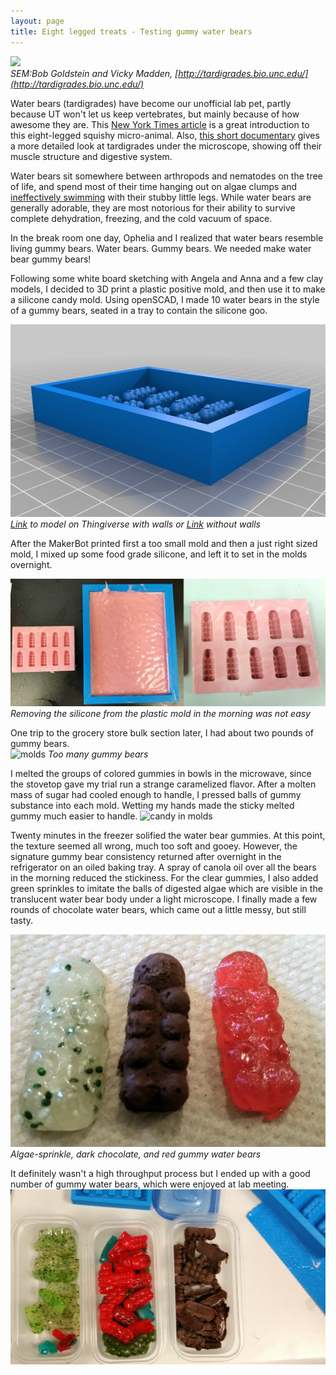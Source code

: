 ```yaml
---
layout: page
title: Eight legged treats - Testing gummy water bears
---
```

<a href="clairemcwhite.github.io/tardigrades"><img src="https://raw.githubusercontent.com/clairemcwhite/clairemcwhite.github.io/master/images/closeup.jpg" width="500"/></a>
<br>*SEM:Bob Goldstein and Vicky Madden, [http://tardigrades.bio.unc.edu/](http://tardigrades.bio.unc.edu/)*

Water bears (tardigrades) have become our unofficial lab pet, partly because UT won't let us keep vertebrates, but mainly because of how awesome they are. This [New York Times article](http://www.nytimes.com/2015/09/08/science/the-tardigrade-water-bear.html?_r=0) is a great introduction to this eight-legged squishy micro-animal.  Also, [this short documentary](https://www.youtube.com/watch?v=o9kPQ0GY_W8) gives a more detailed look at tardigrades under the microscope, showing off their muscle structure and digestive system.
    
Water bears sit somewhere between arthropods and nematodes on the tree of life, and spend most of their time hanging out on algae clumps and [ineffectively swimming](https://www.youtube.com/watch?v=xl-9bSv27WU) with their stubby little legs. While water bears are generally adorable, they are most notorious for their ability to survive complete dehydration, freezing, and the cold vacuum of space.  

In the break room one day, Ophelia and I realized that water bears resemble living gummy bears.  Water bears. Gummy bears.  We needed make water bear gummy bears!  

Following some white board sketching with Angela and Anna and a few clay models, I decided to 3D print a plastic positive mold, and then use it to make a silicone candy mold. Using openSCAD, I made 10 water bears in the style of a gummy bears, seated in a tray to contain the silicone goo. 

![Thingiverse preview](/images/waterbearthing.png)
<br>*[Link](http://www.thingiverse.com/thing:1096026) to model on Thingiverse with walls or [Link](https://www.thingiverse.com/thing:1095977) without walls*

After the MakerBot printed first a too small mold and then a just right sized mold, I mixed up some food grade silicone, and left it to set in the molds overnight.  

![molds](/images/siliconsetting.jpg)
*Removing the silicone from the plastic mold in the morning was not easy*

One trip to the grocery store bulk section later, I had about two pounds of gummy bears.  
![molds](/images/gummybears.jpg)
*Too many gummy bears*

I melted the groups of colored gummies in bowls in the microwave, since the stovetop gave my trial run a strange caramelized flavor. After a molten mass of sugar had cooled enough to handle, I pressed balls of gummy substance into each mold. Wetting my hands made the sticky melted gummy much easier to handle.
![candy in molds](/images/candyinmolds.jpg)

Twenty minutes in the freezer solified the water bear gummies. At this point, the texture seemed all wrong, much too soft and gooey.  However, the signature gummy bear consistency returned after overnight in the refrigerator on an oiled baking tray. A spray of canola oil over all the bears in the morning reduced the stickiness. For the clear gummies, I also added green sprinkles to imitate the balls of digested algae which are visible in the translucent water bear body under a light microscope. I finally made a few rounds of chocolate water bears, which came out a little messy, but still tasty.

![final product](/images/alltree.jpg)
*Algae-sprinkle, dark chocolate, and red gummy water bears*

It definitely wasn't a high throughput process but I ended up with a good number of gummy water bears, which were enjoyed at lab meeting. 
![candies](/images/allcandies.jpg)






